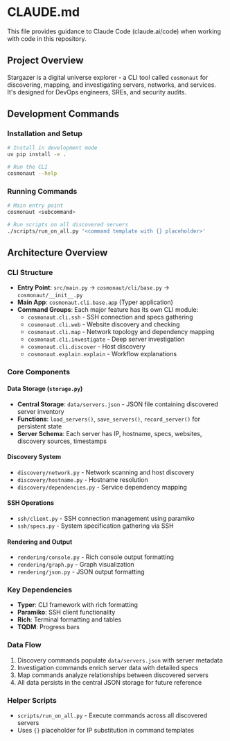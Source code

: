 # CLAUDE.md

This file provides guidance to Claude Code (claude.ai/code) when working with code in this repository.

## Project Overview

Stargazer is a digital universe explorer - a CLI tool called `cosmonaut` for discovering, mapping, and investigating servers, networks, and services. It's designed for DevOps engineers, SREs, and security audits.

## Development Commands

### Installation and Setup
```bash
# Install in development mode
uv pip install -e .

# Run the CLI
cosmonaut --help
```

### Running Commands
```bash
# Main entry point
cosmonaut <subcommand>

# Run scripts on all discovered servers
./scripts/run_on_all.py '<command template with {} placeholder>'
```

## Architecture Overview

### CLI Structure
- **Entry Point**: `src/main.py` → `cosmonaut/cli/base.py` → `cosmonaut/__init__.py`
- **Main App**: `cosmonaut.cli.base.app` (Typer application)
- **Command Groups**: Each major feature has its own CLI module:
  - `cosmonaut.cli.ssh` - SSH connection and specs gathering
  - `cosmonaut.cli.web` - Website discovery and checking
  - `cosmonaut.cli.map` - Network topology and dependency mapping
  - `cosmonaut.cli.investigate` - Deep server investigation
  - `cosmonaut.cli.discover` - Host discovery
  - `cosmonaut.explain.explain` - Workflow explanations

### Core Components

#### Data Storage (`storage.py`)
- **Central Storage**: `data/servers.json` - JSON file containing discovered server inventory
- **Functions**: `load_servers()`, `save_servers()`, `record_server()` for persistent state
- **Server Schema**: Each server has IP, hostname, specs, websites, discovery sources, timestamps

#### Discovery System
- `discovery/network.py` - Network scanning and host discovery
- `discovery/hostname.py` - Hostname resolution
- `discovery/dependencies.py` - Service dependency mapping

#### SSH Operations
- `ssh/client.py` - SSH connection management using paramiko
- `ssh/specs.py` - System specification gathering via SSH

#### Rendering and Output
- `rendering/console.py` - Rich console output formatting
- `rendering/graph.py` - Graph visualization
- `rendering/json.py` - JSON output formatting

### Key Dependencies
- **Typer**: CLI framework with rich formatting
- **Paramiko**: SSH client functionality
- **Rich**: Terminal formatting and tables
- **TQDM**: Progress bars

### Data Flow
1. Discovery commands populate `data/servers.json` with server metadata
2. Investigation commands enrich server data with detailed specs
3. Map commands analyze relationships between discovered servers
4. All data persists in the central JSON storage for future reference

### Helper Scripts
- `scripts/run_on_all.py` - Execute commands across all discovered servers
- Uses `{}` placeholder for IP substitution in command templates